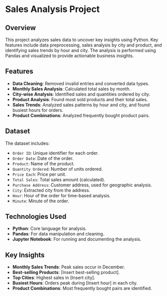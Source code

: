 # Sales Analysis Project

## Overview

This project analyzes sales data to uncover key insights using Python. Key features include data preprocessing, sales analysis by city and product, and identifying sales trends by hour and city. The analysis is performed using Pandas and visualized to provide actionable business insights.

## Features

- **Data Cleaning**: Removed invalid entries and converted data types.
- **Monthly Sales Analysis**: Calculated total sales by month.
- **City-wise Analysis**: Identified sales and quantities ordered by city.
- **Product Analysis**: Found most sold products and their total sales.
- **Sales Trends**: Analyzed sales patterns by hour and city, and found busiest hours for orders.
- **Product Combinations**: Analyzed frequently bought product pairs.

## Dataset

The dataset includes:

- `Order ID`: Unique identifier for each order.
- `Order Date`: Date of the order.
- `Product`: Name of the product.
- `Quantity Ordered`: Number of units ordered.
- `Price Each`: Price per unit.
- `Total Sales`: Total sales amount (calculated).
- `Purchase Address`: Customer address, used for geographic analysis.
- `City`: Extracted city from the address.
- `Hour`: Hour of the order for time-based analysis.
- `Minute`: Minute of the order.

## Technologies Used

- **Python**: Core language for analysis.
- **Pandas**: For data manipulation and cleaning.
- **Jupyter Notebook**: For running and documenting the analysis.

## Key Insights

- **Monthly Sales Trends**: Peak sales occur in December.
- **Best-selling Products**: [Insert best-selling product].
- **Top Cities**: Highest sales in [Insert city].
- **Busiest Hours**: Orders peak during [Insert hour] in each city.
- **Product Combinations**: Most frequently bought pairs are identified.
